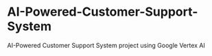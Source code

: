 # AI-Powered-Customer-Support-System
AI-Powered Customer Support System project using Google Vertex AI
